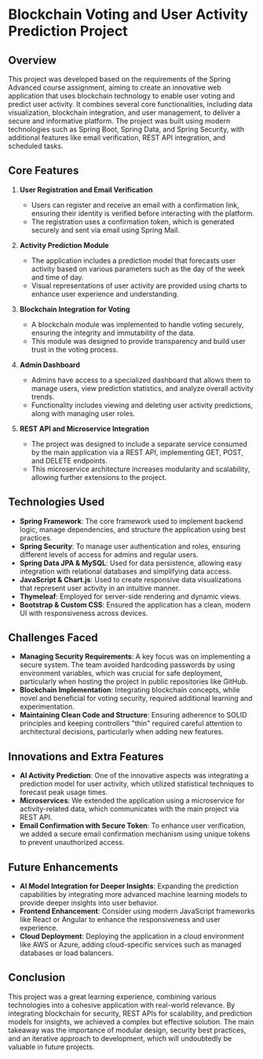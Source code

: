 # Blockchain Voting and User Activity Prediction Project

## Overview

This project was developed based on the requirements of the Spring Advanced course assignment, aiming to create an innovative web application that uses blockchain technology to enable user voting and predict user activity. It combines several core functionalities, including data visualization, blockchain integration, and user management, to deliver a secure and informative platform. The project was built using modern technologies such as Spring Boot, Spring Data, and Spring Security, with additional features like email verification, REST API integration, and scheduled tasks.

## Core Features

1. **User Registration and Email Verification**
   - Users can register and receive an email with a confirmation link, ensuring their identity is verified before interacting with the platform.
   - The registration uses a confirmation token, which is generated securely and sent via email using Spring Mail.

2. **Activity Prediction Module**
   - The application includes a prediction model that forecasts user activity based on various parameters such as the day of the week and time of day.
   - Visual representations of user activity are provided using charts to enhance user experience and understanding.

3. **Blockchain Integration for Voting**
   - A blockchain module was implemented to handle voting securely, ensuring the integrity and immutability of the data.
   - This module was designed to provide transparency and build user trust in the voting process.

4. **Admin Dashboard**
   - Admins have access to a specialized dashboard that allows them to manage users, view prediction statistics, and analyze overall activity trends.
   - Functionality includes viewing and deleting user activity predictions, along with managing user roles.

5. **REST API and Microservice Integration**
   - The project was designed to include a separate service consumed by the main application via a REST API, implementing GET, POST, and DELETE endpoints.
   - This microservice architecture increases modularity and scalability, allowing further extensions to the project.

## Technologies Used

- **Spring Framework**: The core framework used to implement backend logic, manage dependencies, and structure the application using best practices.
- **Spring Security**: To manage user authentication and roles, ensuring different levels of access for admins and regular users.
- **Spring Data JPA & MySQL**: Used for data persistence, allowing easy integration with relational databases and simplifying data access.
- **JavaScript & Chart.js**: Used to create responsive data visualizations that represent user activity in an intuitive manner.
- **Thymeleaf**: Employed for server-side rendering and dynamic views.
- **Bootstrap & Custom CSS**: Ensured the application has a clean, modern UI with responsiveness across devices.

## Challenges Faced

- **Managing Security Requirements**: A key focus was on implementing a secure system. The team avoided hardcoding passwords by using environment variables, which was crucial for safe deployment, particularly when hosting the project in public repositories like GitHub.
- **Blockchain Implementation**: Integrating blockchain concepts, while novel and beneficial for voting security, required additional learning and experimentation.
- **Maintaining Clean Code and Structure**: Ensuring adherence to SOLID principles and keeping controllers "thin" required careful attention to architectural decisions, particularly when adding new features.

## Innovations and Extra Features

- **AI Activity Prediction**: One of the innovative aspects was integrating a prediction model for user activity, which utilized statistical techniques to forecast peak usage times.
- **Microservices**: We extended the application using a microservice for activity-related data, which communicates with the main project via REST API.
- **Email Confirmation with Secure Token**: To enhance user verification, we added a secure email confirmation mechanism using unique tokens to prevent unauthorized access.

## Future Enhancements

- **AI Model Integration for Deeper Insights**: Expanding the prediction capabilities by integrating more advanced machine learning models to provide deeper insights into user behavior.
- **Frontend Enhancement**: Consider using modern JavaScript frameworks like React or Angular to enhance the responsiveness and user experience.
- **Cloud Deployment**: Deploying the application in a cloud environment like AWS or Azure, adding cloud-specific services such as managed databases or load balancers.

## Conclusion

This project was a great learning experience, combining various technologies into a cohesive application with real-world relevance. By integrating blockchain for security, REST APIs for scalability, and prediction models for insights, we achieved a complex but effective solution. The main takeaway was the importance of modular design, security best practices, and an iterative approach to development, which will undoubtedly be valuable in future projects.
